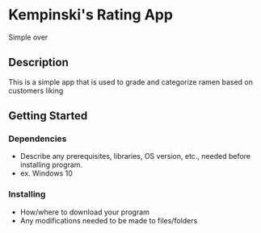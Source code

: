 # Kempinski's Rating App

Simple over

## Description

This is a simple app that is used to grade and categorize ramen based on customers liking

## Getting Started

### Dependencies

* Describe any prerequisites, libraries, OS version, etc., needed before installing program.
* ex. Windows 10

### Installing

* How/where to download your program
* Any modifications needed to be made to files/folders
